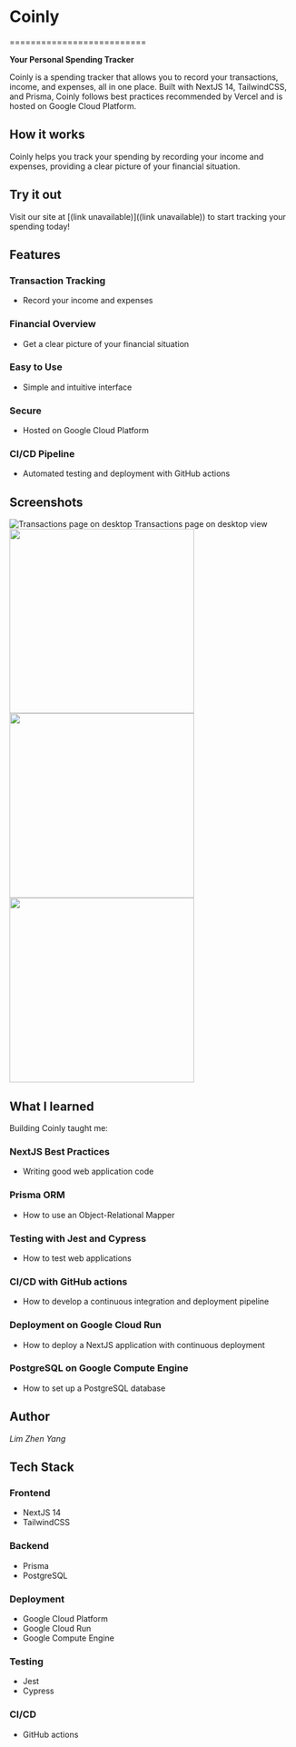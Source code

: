 # **Coinly**
==========================

**Your Personal Spending Tracker**

Coinly is a spending tracker that allows you to record your transactions, income, and expenses, all in one place. Built with NextJS 14, TailwindCSS, and Prisma, Coinly follows best practices recommended by Vercel and is hosted on Google Cloud Platform.

## **How it works**

Coinly helps you track your spending by recording your income and expenses, providing a clear picture of your financial situation.

## **Try it out**

Visit our site at [(link unavailable)]((link unavailable)) to start tracking your spending today!

## **Features**

### Transaction Tracking

* Record your income and expenses

### Financial Overview

* Get a clear picture of your financial situation

### Easy to Use

* Simple and intuitive interface

### Secure

* Hosted on Google Cloud Platform

### CI/CD Pipeline

* Automated testing and deployment with GitHub actions

## **Screenshots**

![Transactions page on desktop](demo/transactions-desktop.png)
Transactions page on desktop view
<img src="https://github.com/ZhnYng/coinly/blob/main/demo/transactions.png" width="325">
<img src="https://github.com/ZhnYng/coinly/blob/main/demo/create-transaction.png" width="325">
<img src="https://github.com/ZhnYng/coinly/blob/main/demo/login.png" width="325">

## **What I learned**

Building Coinly taught me:

### NextJS Best Practices

* Writing good web application code

### Prisma ORM

* How to use an Object-Relational Mapper

### Testing with Jest and Cypress

* How to test web applications

### CI/CD with GitHub actions

* How to develop a continuous integration and deployment pipeline

### Deployment on Google Cloud Run

* How to deploy a NextJS application with continuous deployment

### PostgreSQL on Google Compute Engine

* How to set up a PostgreSQL database

## **Author**

*Lim Zhen Yang*

## **Tech Stack**

### Frontend

* NextJS 14
* TailwindCSS

### Backend

* Prisma
* PostgreSQL

### Deployment

* Google Cloud Platform
* Google Cloud Run
* Google Compute Engine

### Testing

* Jest
* Cypress

### CI/CD

* GitHub actions
